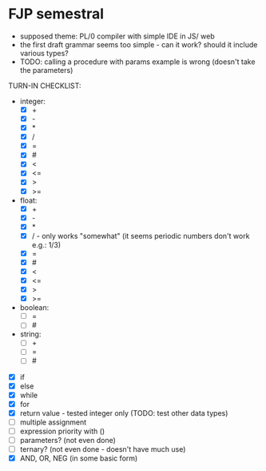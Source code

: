 # FJP semestral
- supposed theme: PL/0 compiler with simple IDE in JS/ web
- the first draft grammar seems too simple - can it work? should it include various types?
- TODO: calling a procedure with params example is wrong (doesn't take the parameters)

TURN-IN CHECKLIST:
- integer:
    - [x] \+
    - [x] \-
    - [x] \*
    - [x] /
    - [x] =
    - [x] \#
    - [x] <
    - [x] <=
    - [x] \>
    - [x] \>=
- float:
    - [x] \+
    - [x] \-
    - [x] \*
    - [x] /     - only works "somewhat" (it seems periodic numbers don't work e.g.: 1/3)
    - [x] =
    - [x] \#
    - [x] <
    - [x] <=
    - [x] \>
    - [x] \>=
- boolean:
    - [ ] =
    - [ ] \#
- string:
    - [ ] \+
    - [ ] =
    - [ ] \#
- [x] if
- [x] else
- [x] while
- [x] for
- [x] return value - tested integer only (TODO: test other data types)
- [ ] multiple assignment
- [ ] expression priority with ()
- [ ] parameters? (not even done)
- [ ] ternary? (not even done - doesn't have much use)
- [x] AND, OR, NEG (in some basic form)